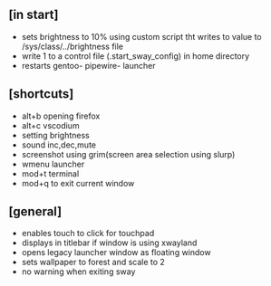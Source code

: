 ## [in start]
- sets brightness to 10% using custom script tht writes to value to /sys/class/../brightness file
- write 1 to a control file (.start_sway_config) in home directory
- restarts gentoo- pipewire- launcher
## [shortcuts]
- alt+b opening firefox
- alt+c vscodium
- setting brightness
- sound inc,dec,mute
- screenshot using grim(screen area selection using slurp)
- wmenu launcher
- mod+t terminal
- mod+q to exit current window
## [general]
- enables touch to click for touchpad
- displays in titlebar if window is using xwayland
- opens legacy launcher window as floating window
- sets wallpaper to forest and scale to 2 
- no warning when exiting sway
